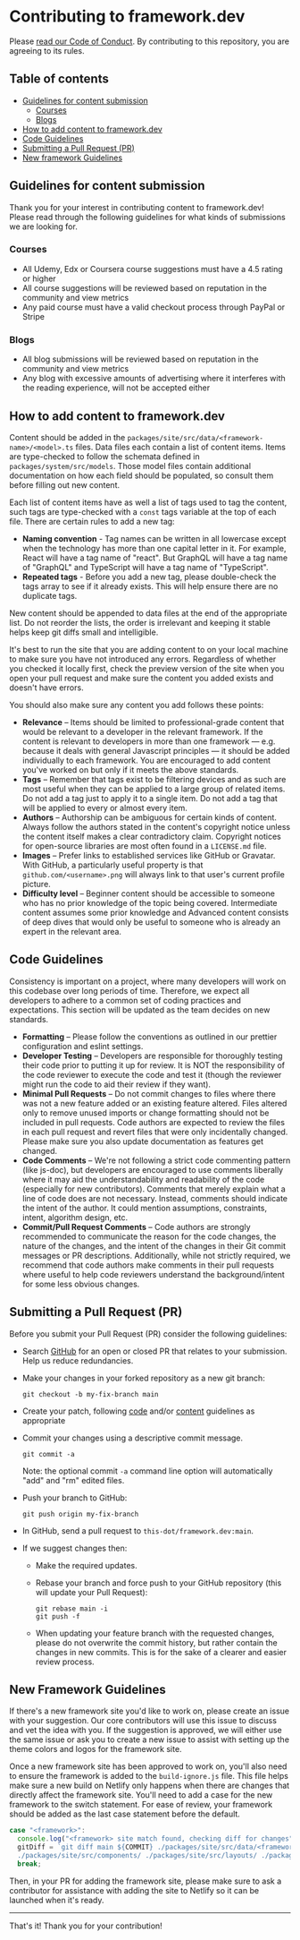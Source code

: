 # Contributing to framework.dev<!-- omit in toc -->

Please [read our Code of Conduct](CODE_OF_CONDUCT.md). By contributing to this
repository, you are agreeing to its rules.

## Table of contents<!-- omit in toc -->

- [Guidelines for content submission](#guidelines-for-content-submission)
  - [Courses](#courses)
  - [Blogs](#blogs)
- [How to add content to framework.dev](#how-to-add-content-to-frameworkdev)
- [Code Guidelines](#code-guidelines)
- [Submitting a Pull Request (PR)](#submitting-a-pull-request-pr)
- [New framework Guidelines](#new-framework-guidelines)

## Guidelines for content submission

Thank you for your interest in contributing content to framework.dev! Please
read through the following guidelines for what kinds of submissions we are
looking for.

### Courses

- All Udemy, Edx or Coursera course suggestions must have a 4.5 rating or higher
- All course suggestions will be reviewed based on reputation in the community
  and view metrics
- Any paid course must have a valid checkout process through PayPal or Stripe

### Blogs

- All blog submissions will be reviewed based on reputation in the community and
  view metrics
- Any blog with excessive amounts of advertising where it interferes with the
  reading experience, will not be accepted either

## How to add content to framework.dev

Content should be added in the
`packages/site/src/data/<framework-name>/<model>.ts` files. Data files each
contain a list of content items. Items are type-checked to follow the schemata
defined in `packages/system/src/models`. Those model files contain additional
documentation on how each field should be populated, so consult them before
filling out new content.

Each list of content items have as well a list of tags used to tag the content,
such tags are type-checked with a `const` tags variable at the top of each file. There are certain rules to add a new tag:

- **Naming convention** - Tag names can be written in all lowercase except when
  the technology has more than one capital letter in it. For example, React will
  have a tag name of "react". But GraphQL will have a tag name of "GraphQL" and
  TypeScript will have a tag name of "TypeScript".
- **Repeated tags** - Before you add a new tag, please double-check the tags
  array to see if it already exists. This will help ensure there are no
  duplicate tags.

New content should be appended to data files at the end of the appropriate list.
Do not reorder the lists, the order is irrelevant and keeping it stable helps
keep git diffs small and intelligible.

It's best to run the site that you are adding content to on your local machine
to make sure you have not introduced any errors. Regardless of whether you
checked it locally first, check the preview version of the site when you open
your pull request and make sure the content you added exists and doesn't have
errors.

You should also make sure any content you add follows these points:

- **Relevance** – Items should be limited to professional-grade content that
  would be relevant to a developer in the relevant framework. If the content is
  relevant to developers in more than one framework — e.g. because it deals with
  general Javascript principles — it should be added individually to each
  framework. You are encouraged to add content you've worked on but only if it
  meets the above standards.
- **Tags** – Remember that tags exist to be filtering devices and as such are
  most useful when they can be applied to a large group of related items. Do not
  add a tag just to apply it to a single item. Do not add a tag that will be
  applied to every or almost every item.
- **Authors** – Authorship can be ambiguous for certain kinds of content. Always
  follow the authors stated in the content's copyright notice unless the content
  itself makes a clear contradictory claim. Copyright notices for open-source
  libraries are most often found in a `LICENSE.md` file.
- **Images** – Prefer links to established services like GitHub or Gravatar.
  With GitHub, a particularly useful property is that
  `github.com/<username>.png` will always link to that user's current profile
  picture.
- **Difficulty level** – Beginner content should be accessible to someone who
  has no prior knowledge of the topic being covered. Intermediate content
  assumes some prior knowledge and Advanced content consists of deep dives that
  would only be useful to someone who is already an expert in the relevant area.

## Code Guidelines

Consistency is important on a project, where many developers will work on this
codebase over long periods of time. Therefore, we expect all developers to
adhere to a common set of coding practices and expectations. This section will
be updated as the team decides on new standards.

- **Formatting** – Please follow the conventions as outlined in our prettier
  configuration and eslint settings.
- **Developer Testing** – Developers are responsible for thoroughly testing
  their code prior to putting it up for review. It is NOT the responsibility of
  the code reviewer to execute the code and test it (though the reviewer might
  run the code to aid their review if they want).
- **Minimal Pull Requests** – Do not commit changes to files where there was not
  a new feature added or an existing feature altered. Files altered only to
  remove unused imports or change formatting should not be included in pull
  requests. Code authors are expected to review the files in each pull request
  and revert files that were only incidentally changed. Please make sure you
  also update documentation as features get changed.
- **Code Comments** – We're not following a strict code commenting pattern (like
  js-doc), but developers are encouraged to use comments liberally where it may
  aid the understandability and readability of the code (especially for new
  contributors). Comments that merely explain what a line of code does are not
  necessary. Instead, comments should indicate the intent of the author. It
  could mention assumptions, constraints, intent, algorithm design, etc.
- **Commit/Pull Request Comments** – Code authors are strongly recommended to
  communicate the reason for the code changes, the nature of the changes, and
  the intent of the changes in their Git commit messages or PR descriptions.
  Additionally, while not strictly required, we recommend that code authors make
  comments in their pull requests where useful to help code reviewers understand
  the background/intent for some less obvious changes.

## Submitting a Pull Request (PR)

Before you submit your Pull Request (PR) consider the following guidelines:

- Search [GitHub](https://github.com/thisdot/framework.dev/pulls) for an open or
  closed PR that relates to your submission. Help us reduce redundancies.
- Make your changes in your forked repository as a new git branch:

  ```shell
  git checkout -b my-fix-branch main
  ```

- Create your patch, following [code](#code-guidelines) and/or
  [content](#how-to-add-content-to-frameworkdev) guidelines as appropriate
- Commit your changes using a descriptive commit message.

  ```shell
  git commit -a
  ```

  Note: the optional commit `-a` command line option will automatically "add"
  and "rm" edited files.

- Push your branch to GitHub:

  ```shell
  git push origin my-fix-branch
  ```

- In GitHub, send a pull request to `this-dot/framework.dev:main`.
- If we suggest changes then:

  - Make the required updates.
  - Rebase your branch and force push to your GitHub repository (this will
    update your Pull Request):

    ```shell
    git rebase main -i
    git push -f
    ```

  - When updating your feature branch with the requested changes, please do not
    overwrite the commit history, but rather contain the changes in new commits.
    This is for the sake of a clearer and easier review process.

## New Framework Guidelines

If there's a new framework site you'd like to work on, please create an issue
with your suggestion. Our core contributors will use this issue to discuss and
vet the idea with you. If the suggestion is approved, we will either use the
same issue or ask you to create a new issue to assist with setting up the theme
colors and logos for the framework site.

Once a new framework site has been approved to work on, you'll also need to
ensure the framework is added to the `build-ignore.js` file. This file helps
make sure a new build on Netlify only happens when there are changes that
directly affect the framework site. You'll need to add a case for the new
framework to the switch statement. For ease of review, your framework should be
added as the last case statement before the default.

```js
case "<framework>":
  console.log("<framework> site match found, checking diff for changes");
  gitDiff = `git diff main ${COMMIT} ./packages/site/src/data/<framework>/
  ./packages/site/src/components/ ./packages/site/src/layouts/ ./packages/site/src/pages/`;
  break;
```

Then, in your PR for adding the framework site, please make sure to ask a
contributor for assistance with adding the site to Netlify so it can be launched
when it's ready.

---

That's it! Thank you for your contribution!
